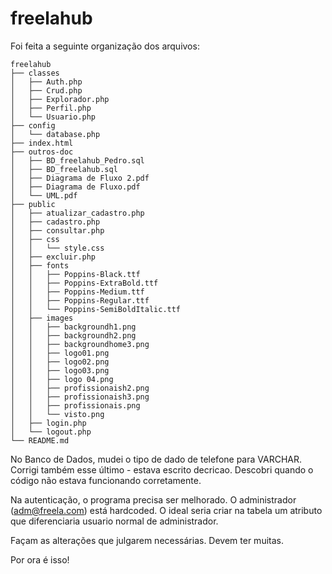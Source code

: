 # freelahub
Foi feita a seguinte organização dos arquivos:
```
freelahub
├── classes
│   ├── Auth.php
│   ├── Crud.php
│   ├── Explorador.php
│   ├── Perfil.php
│   └── Usuario.php
├── config
│   └── database.php
├── index.html
├── outros-doc
│   ├── BD_freelahub_Pedro.sql
│   ├── BD_freelahub.sql
│   ├── Diagrama de Fluxo 2.pdf
│   ├── Diagrama de Fluxo.pdf
│   └── UML.pdf
├── public
│   ├── atualizar_cadastro.php
│   ├── cadastro.php
│   ├── consultar.php
│   ├── css
│   │   └── style.css
│   ├── excluir.php
│   ├── fonts
│   │   ├── Poppins-Black.ttf
│   │   ├── Poppins-ExtraBold.ttf
│   │   ├── Poppins-Medium.ttf
│   │   ├── Poppins-Regular.ttf
│   │   └── Poppins-SemiBoldItalic.ttf
│   ├── images
│   │   ├── backgroundh1.png
│   │   ├── backgroundh2.png
│   │   ├── backgroundhome3.png
│   │   ├── logo01.png
│   │   ├── logo02.png
│   │   ├── logo03.png
│   │   ├── logo 04.png
│   │   ├── profissionaish2.png
│   │   ├── profissionaish3.png
│   │   ├── profissionais.png
│   │   └── visto.png
│   ├── login.php
│   └── logout.php
└── README.md

```

No Banco de Dados, mudei o tipo de dado de telefone para VARCHAR. Corrigi também esse último - estava escrito decricao. Descobri quando o código não estava funcionando corretamente.

Na autenticação, o programa precisa ser melhorado. O administrador (adm@freela.com) está hardcoded. O ideal seria criar na tabela um atributo que diferenciaria usuario normal de administrador.

Façam as alterações que julgarem necessárias. Devem ter muitas.

Por ora é isso!
